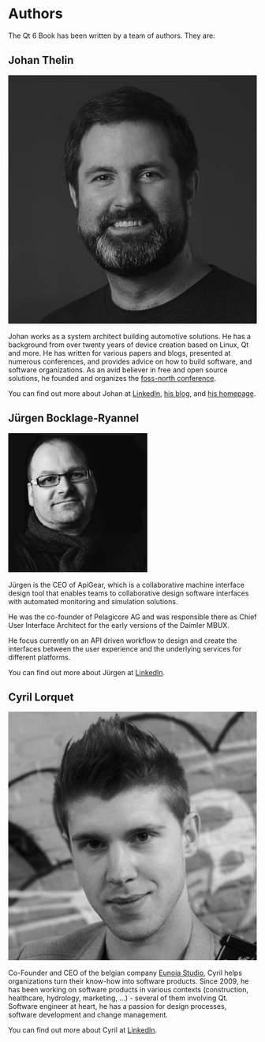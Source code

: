 # Authors

The Qt 6 Book has been written by a team of authors. They are:

## Johan Thelin

![Johan Thelin](./assets/jthelin.jpg)

Johan works as a system architect building automotive solutions. He has a background from over twenty years of device creation based on Linux, Qt and more. He has written for various papers and blogs, presented at numerous conferences, and provides advice on how to build software, and software organizations. As an avid believer in free and open source solutions, he founded and organizes the [foss-north conference](https://foss-north.se).

You can find out more about Johan at [LinkedIn](https://www.linkedin.com/in/johanthelin), [his blog](http://www.thelins.se/johan/blog/), and [his homepage](http://e8johan.se).

## Jürgen Bocklage-Ryannel

![Jürgen Bocklage-Ryannel](./assets/jryannel.jpg)

Jürgen is the CEO of ApiGear, which is a collaborative machine interface design tool that enables teams to collaborative design software interfaces
with automated monitoring and simulation solutions.

He was the co-founder of Pelagicore AG and was responsible there as Chief User Interface Architect for the early versions of the Daimler MBUX.

He focus currently on an API driven workflow to design and create the interfaces between the user experience and the underlying services for different platforms.

You can find out more about Jürgen at [LinkedIn](https://www.linkedin.com/in/jryannel/).

## Cyril Lorquet

![Cyril Lorquet](./assets/clorquet.jpg)

Co-Founder and CEO of the belgian company [Eunoia Studio](https://www.eunoia.be), Cyril helps organizations turn their know-how into software products. Since 2009, he has been working on software products in various contexts (construction, healthcare, hydrology, marketing, ...) - several of them involving Qt. Software engineer at heart, he has a passion for design processes, software development and change management.

You can find out more about Cyril at [LinkedIn](https://www.linkedin.com/in/cyrillorquet).
